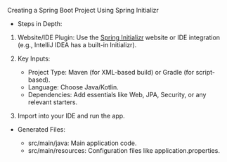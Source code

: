 Creating a Spring Boot Project Using Spring Initializr

- Steps in Depth:

1. Website/IDE Plugin: Use the [Spring Initializr](https://start.spring.io/) website or IDE integration (e.g., IntelliJ IDEA has a built-in Initializr).
2. Key Inputs:
	- Project Type: Maven (for XML-based build) or Gradle (for script-based).
	- Language: Choose Java/Kotlin.
	- Dependencies: Add essentials like Web, JPA, Security, or any relevant starters.

3. Import into your IDE and run the app.

- Generated Files:

	- src/main/java: Main application code.
	- src/main/resources: Configuration files like application.properties.